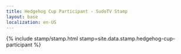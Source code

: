 ```yaml
---
title: Hedgehog Cup Participant - SudoTV Stamp
layout: base
localization: en-US
---
```


{% include stamp/stamp.html
    stamp=site.data.stamp.hedgehog-cup-participant
%}
